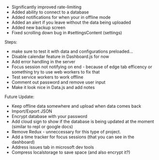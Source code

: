 - Significantly improved rate-limiting
- Added ability to connect to a database
- Added notifications for when your in offline mode
- Added an alert if you leave without the data being uploaded
- Added new backup screen
- Fixed scrolling down bug in #settingsContent (settings)

Steps:
- make sure to test it with data and configurations preloaded...
- Disable calendar feature in Dashboard.js for now
- Add error handling in the server
- Focus session not notifying on end - because of edge tab efficency or something
try to use web workers to fix that
- Test service workers to work offline
- Comment out password and remove user input
- Make it look nice in Data.js and add notes

Future Update:
- Keep offline data somewhere and upload when data comes back
- Import/Export JSON
- Encrypt database with your password
- Add cloud sign to show if the database is being updated at the moment (similar to repl or google docs)
- Remove Redux - unneccessary for this type of project.
- Add a time tracker for focus sessions (that you can see in the dashboard)
- Address issues tab in microsoft dev tools
- Compress localstorage to save space (and also encrypt it?)